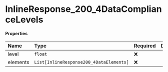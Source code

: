 # InlineResponse_200_4DataComplianceLevels

**Properties**

| Name     | Type                                    | Required | Description |
| :------- | :-------------------------------------- | :------- | :---------- |
| level    | `float`                                 | ❌       |             |
| elements | `List[InlineResponse200_4DataElements]` | ❌       |             |
